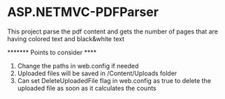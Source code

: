 # ASP.NETMVC-PDFParser
This project parse the pdf content and gets the number of pages that are having colored text and black&amp;white text

******* Points to consider ****

1. Change the paths in web.config if needed
2. Uploaded files will be saved in /Content/Uploads folder
3. Can set DeleteUploadedFile flag in web.config as true to delete the uploaded file as soon as it calculates the counts
